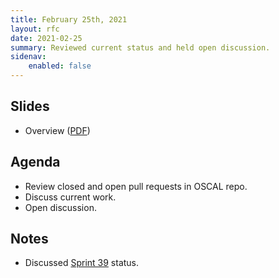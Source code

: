 ```yaml
---
title: February 25th, 2021
layout: rfc
date: 2021-02-25
summary: Reviewed current status and held open discussion.
sidenav:
    enabled: false
---
```


## Slides

- Overview ([PDF](../slides-2021-02-25.pdf))

## Agenda

- Review closed and open pull requests in OSCAL repo.
- Discuss current work.
- Open discussion.

## Notes

- Discussed [Sprint 39](https://github.com/usnistgov/OSCAL/projects/38) status.
